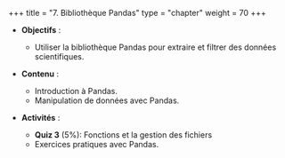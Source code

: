 +++
title = "7. Bibliothèque Pandas"
type = "chapter"
weight = 70
+++


- **Objectifs** : 
  - Utiliser la bibliothèque Pandas pour extraire et filtrer des données scientifiques.

- **Contenu** :
  - Introduction à Pandas.
  - Manipulation de données avec Pandas.

- **Activités** : 
  - **Quiz 3** (5%): Fonctions et la gestion des fichiers
  - Exercices pratiques avec Pandas.








